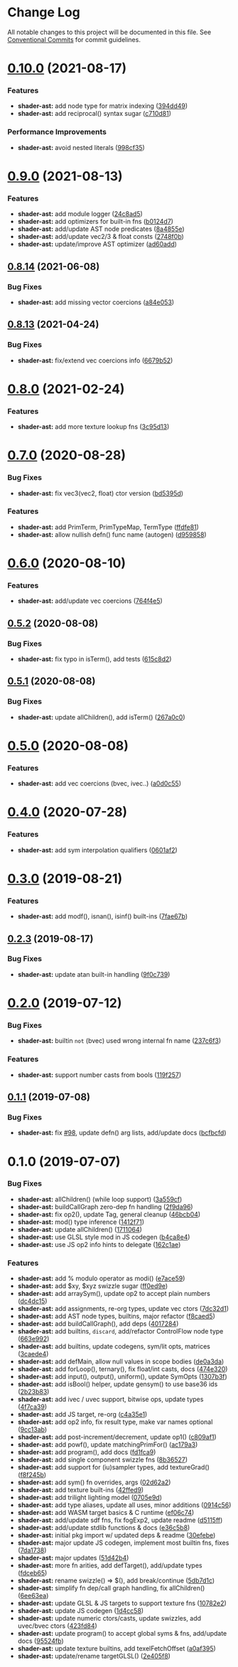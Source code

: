 # Change Log

All notable changes to this project will be documented in this file.
See [Conventional Commits](https://conventionalcommits.org) for commit guidelines.

# [0.10.0](https://github.com/thi-ng/umbrella/compare/@thi.ng/shader-ast@0.9.0...@thi.ng/shader-ast@0.10.0) (2021-08-17)


### Features

* **shader-ast:** add node type for matrix indexing ([394dd49](https://github.com/thi-ng/umbrella/commit/394dd4999037bc3040f61cb690415e19c4a1e14b))
* **shader-ast:** add reciprocal() syntax sugar ([c710d81](https://github.com/thi-ng/umbrella/commit/c710d814812690cae2aa517b1de7becf09798b8c))


### Performance Improvements

* **shader-ast:** avoid nested literals ([998cf35](https://github.com/thi-ng/umbrella/commit/998cf3554696835a87fec370f11fb1292424263d))





# [0.9.0](https://github.com/thi-ng/umbrella/compare/@thi.ng/shader-ast@0.8.20...@thi.ng/shader-ast@0.9.0) (2021-08-13)


### Features

* **shader-ast:** add module logger ([24c8ad5](https://github.com/thi-ng/umbrella/commit/24c8ad5eafc531793295f4e3abe97834c83b4295))
* **shader-ast:** add optimizers for built-in fns ([b0124d7](https://github.com/thi-ng/umbrella/commit/b0124d7dc8a38ec2fcea412e8c880e39c66f6d43))
* **shader-ast:** add/update AST node predicates ([8a4855e](https://github.com/thi-ng/umbrella/commit/8a4855ec701307df8a80ac9802274540361a59a2))
* **shader-ast:** add/update vec2/3 & float consts ([2748f0b](https://github.com/thi-ng/umbrella/commit/2748f0b7c3baed890840d7b06c86c7a1be73ccde))
* **shader-ast:** update/improve AST optimizer ([ad60add](https://github.com/thi-ng/umbrella/commit/ad60addce9391887e4e7f9c1ce1eb2d2371073ee))





## [0.8.14](https://github.com/thi-ng/umbrella/compare/@thi.ng/shader-ast@0.8.13...@thi.ng/shader-ast@0.8.14) (2021-06-08)


### Bug Fixes

* **shader-ast:** add missing vector coercions ([a84e053](https://github.com/thi-ng/umbrella/commit/a84e053191d41993137c15e23794c249150ef90c))





## [0.8.13](https://github.com/thi-ng/umbrella/compare/@thi.ng/shader-ast@0.8.12...@thi.ng/shader-ast@0.8.13) (2021-04-24)


### Bug Fixes

* **shader-ast:** fix/extend vec coercions info ([6679b52](https://github.com/thi-ng/umbrella/commit/6679b52750fce95a3083e4a724bf7cf609c5afc8))





# [0.8.0](https://github.com/thi-ng/umbrella/compare/@thi.ng/shader-ast@0.7.13...@thi.ng/shader-ast@0.8.0) (2021-02-24)


### Features

* **shader-ast:** add more texture lookup fns ([3c95d13](https://github.com/thi-ng/umbrella/commit/3c95d1363f4eb51e8d04dc7618d50f8f70b121e4))





# [0.7.0](https://github.com/thi-ng/umbrella/compare/@thi.ng/shader-ast@0.6.3...@thi.ng/shader-ast@0.7.0) (2020-08-28)


### Bug Fixes

* **shader-ast:** fix vec3(vec2, float) ctor version ([bd5395d](https://github.com/thi-ng/umbrella/commit/bd5395d895ed661a0c587eb79fb3884668cbd98e))


### Features

* **shader-ast:** add PrimTerm, PrimTypeMap, TermType ([ffdfe81](https://github.com/thi-ng/umbrella/commit/ffdfe812cb0b48d49a8cd8e3ba508fd1d0b9243e))
* **shader-ast:** allow nullish defn() func name (autogen) ([d959858](https://github.com/thi-ng/umbrella/commit/d9598580d39d556becde54ffe14015808ee936fb))





# [0.6.0](https://github.com/thi-ng/umbrella/compare/@thi.ng/shader-ast@0.5.2...@thi.ng/shader-ast@0.6.0) (2020-08-10)


### Features

* **shader-ast:** add/update vec coercions ([764f4e5](https://github.com/thi-ng/umbrella/commit/764f4e5bbd86713775c266e6d4fae6123351700e))





## [0.5.2](https://github.com/thi-ng/umbrella/compare/@thi.ng/shader-ast@0.5.1...@thi.ng/shader-ast@0.5.2) (2020-08-08)


### Bug Fixes

* **shader-ast:** fix typo in isTerm(), add tests ([615c8d2](https://github.com/thi-ng/umbrella/commit/615c8d2e5ae19e9744c6cdb60a9906df82f993d1))





## [0.5.1](https://github.com/thi-ng/umbrella/compare/@thi.ng/shader-ast@0.5.0...@thi.ng/shader-ast@0.5.1) (2020-08-08)


### Bug Fixes

* **shader-ast:** update allChildren(), add isTerm() ([267a0c0](https://github.com/thi-ng/umbrella/commit/267a0c0c992a0c0b9917c2d544ac4250b3d611e4))





# [0.5.0](https://github.com/thi-ng/umbrella/compare/@thi.ng/shader-ast@0.4.0...@thi.ng/shader-ast@0.5.0) (2020-08-08)


### Features

* **shader-ast:** add vec coercions (bvec, ivec..) ([a0d0c55](https://github.com/thi-ng/umbrella/commit/a0d0c55af6e358efd3ebfc1a7e75323e8cdfb166))





# [0.4.0](https://github.com/thi-ng/umbrella/compare/@thi.ng/shader-ast@0.3.33...@thi.ng/shader-ast@0.4.0) (2020-07-28)


### Features

* **shader-ast:** add sym interpolation qualifiers ([0601af2](https://github.com/thi-ng/umbrella/commit/0601af28c43b41576e778b8f2141a43b52460cf4))





# [0.3.0](https://github.com/thi-ng/umbrella/compare/@thi.ng/shader-ast@0.2.3...@thi.ng/shader-ast@0.3.0) (2019-08-21)

### Features

* **shader-ast:** add modf(), isnan(), isinf() built-ins ([7fae67b](https://github.com/thi-ng/umbrella/commit/7fae67b))

## [0.2.3](https://github.com/thi-ng/umbrella/compare/@thi.ng/shader-ast@0.2.2...@thi.ng/shader-ast@0.2.3) (2019-08-17)

### Bug Fixes

* **shader-ast:** update atan built-in handling ([9f0c739](https://github.com/thi-ng/umbrella/commit/9f0c739))

# [0.2.0](https://github.com/thi-ng/umbrella/compare/@thi.ng/shader-ast@0.1.1...@thi.ng/shader-ast@0.2.0) (2019-07-12)

### Bug Fixes

* **shader-ast:** builtin `not` (bvec) used wrong internal fn name ([237c6f3](https://github.com/thi-ng/umbrella/commit/237c6f3))

### Features

* **shader-ast:** support number casts from bools ([119f257](https://github.com/thi-ng/umbrella/commit/119f257))

## [0.1.1](https://github.com/thi-ng/umbrella/compare/@thi.ng/shader-ast@0.1.0...@thi.ng/shader-ast@0.1.1) (2019-07-08)

### Bug Fixes

* **shader-ast:** fix [#98](https://github.com/thi-ng/umbrella/issues/98), update defn() arg lists, add/update docs ([bcfbcfd](https://github.com/thi-ng/umbrella/commit/bcfbcfd))

# 0.1.0 (2019-07-07)

### Bug Fixes

* **shader-ast:** allChildren() (while loop support) ([3a559cf](https://github.com/thi-ng/umbrella/commit/3a559cf))
* **shader-ast:** buildCallGraph zero-dep fn handling ([2f9da96](https://github.com/thi-ng/umbrella/commit/2f9da96))
* **shader-ast:** fix op2(), update Tag, general cleanup ([46bcb04](https://github.com/thi-ng/umbrella/commit/46bcb04))
* **shader-ast:** mod() type inference ([1412f71](https://github.com/thi-ng/umbrella/commit/1412f71))
* **shader-ast:** update allChildren() ([1711064](https://github.com/thi-ng/umbrella/commit/1711064))
* **shader-ast:** use GLSL style mod in JS codegen ([b4ca8e4](https://github.com/thi-ng/umbrella/commit/b4ca8e4))
* **shader-ast:** use JS op2 info hints to delegate ([162c1ae](https://github.com/thi-ng/umbrella/commit/162c1ae))

### Features

* **shader-ast:** add % modulo operator as modi() ([e7ace59](https://github.com/thi-ng/umbrella/commit/e7ace59))
* **shader-ast:** add $xy, $xyz swizzle sugar ([ff0ed9e](https://github.com/thi-ng/umbrella/commit/ff0ed9e))
* **shader-ast:** add arraySym(), update op2 to accept plain numbers ([dc4dc15](https://github.com/thi-ng/umbrella/commit/dc4dc15))
* **shader-ast:** add assignments, re-org types, update vec ctors ([7dc32d1](https://github.com/thi-ng/umbrella/commit/7dc32d1))
* **shader-ast:** add AST node types, builtins, major refactor ([f8caed5](https://github.com/thi-ng/umbrella/commit/f8caed5))
* **shader-ast:** add buildCallGraph(), add deps ([4017284](https://github.com/thi-ng/umbrella/commit/4017284))
* **shader-ast:** add builtins, `discard`, add/refactor ControlFlow node type ([663e992](https://github.com/thi-ng/umbrella/commit/663e992))
* **shader-ast:** add builtins, update codegens, sym/lit opts, matrices ([3caede4](https://github.com/thi-ng/umbrella/commit/3caede4))
* **shader-ast:** add defMain, allow null values in scope bodies ([de0a3da](https://github.com/thi-ng/umbrella/commit/de0a3da))
* **shader-ast:** add forLoop(), ternary(), fix float/int casts, docs ([474e320](https://github.com/thi-ng/umbrella/commit/474e320))
* **shader-ast:** add input(), output(), uniform(), update SymOpts ([1307b3f](https://github.com/thi-ng/umbrella/commit/1307b3f))
* **shader-ast:** add isBool() helper, update gensym() to use base36 ids ([2b23b83](https://github.com/thi-ng/umbrella/commit/2b23b83))
* **shader-ast:** add ivec / uvec support, bitwise ops, update types ([4f7ca39](https://github.com/thi-ng/umbrella/commit/4f7ca39))
* **shader-ast:** add JS target, re-org ([c4a35e1](https://github.com/thi-ng/umbrella/commit/c4a35e1))
* **shader-ast:** add op2 info, fix result type, make var names optional ([9cc13ab](https://github.com/thi-ng/umbrella/commit/9cc13ab))
* **shader-ast:** add post-increment/decrement, update op1() ([c809af1](https://github.com/thi-ng/umbrella/commit/c809af1))
* **shader-ast:** add powf(), update matchingPrimFor() ([ac179a3](https://github.com/thi-ng/umbrella/commit/ac179a3))
* **shader-ast:** add program(), add docs ([fd1fca9](https://github.com/thi-ng/umbrella/commit/fd1fca9))
* **shader-ast:** add single component swizzle fns ([8b36527](https://github.com/thi-ng/umbrella/commit/8b36527))
* **shader-ast:** add support for (iu)sampler types, add textureGrad() ([f8f245b](https://github.com/thi-ng/umbrella/commit/f8f245b))
* **shader-ast:** add sym() fn overrides, args ([02d62a2](https://github.com/thi-ng/umbrella/commit/02d62a2))
* **shader-ast:** add texture built-ins ([42ffed9](https://github.com/thi-ng/umbrella/commit/42ffed9))
* **shader-ast:** add trilight lighting  model ([0705e9d](https://github.com/thi-ng/umbrella/commit/0705e9d))
* **shader-ast:** add type aliases, update all uses, minor additions ([0914c56](https://github.com/thi-ng/umbrella/commit/0914c56))
* **shader-ast:** add WASM target basics & C runtime ([ef06c74](https://github.com/thi-ng/umbrella/commit/ef06c74))
* **shader-ast:** add/update sdf fns, fix fogExp2, update readme ([d5115ff](https://github.com/thi-ng/umbrella/commit/d5115ff))
* **shader-ast:** add/update stdlib functions & docs ([e36c5b8](https://github.com/thi-ng/umbrella/commit/e36c5b8))
* **shader-ast:** initial pkg import  w/ updated deps & readme ([30efebe](https://github.com/thi-ng/umbrella/commit/30efebe))
* **shader-ast:** major update JS codegen, implement most builtin fns, fixes ([7da1738](https://github.com/thi-ng/umbrella/commit/7da1738))
* **shader-ast:** major updates ([51d42b4](https://github.com/thi-ng/umbrella/commit/51d42b4))
* **shader-ast:** more fn arities, add defTarget(), add/update types ([fdceb65](https://github.com/thi-ng/umbrella/commit/fdceb65))
* **shader-ast:** rename swizzle() => $(), add break/continue ([5db7d1c](https://github.com/thi-ng/umbrella/commit/5db7d1c))
* **shader-ast:** simplify fn dep/call graph handling, fix allChildren() ([6ee63ea](https://github.com/thi-ng/umbrella/commit/6ee63ea))
* **shader-ast:** update GLSL & JS targets to support texture fns ([10782e2](https://github.com/thi-ng/umbrella/commit/10782e2))
* **shader-ast:** update JS codegen ([1d4cc58](https://github.com/thi-ng/umbrella/commit/1d4cc58))
* **shader-ast:** update numeric ctors/casts, update swizzles, add uvec/bvec ctors ([423fd84](https://github.com/thi-ng/umbrella/commit/423fd84))
* **shader-ast:** update program() to accept global syms & fns, add/update docs ([95524fb](https://github.com/thi-ng/umbrella/commit/95524fb))
* **shader-ast:** update texture builtins, add texelFetchOffset ([a0af395](https://github.com/thi-ng/umbrella/commit/a0af395))
* **shader-ast:** update/rename targetGLSL() ([2e405f8](https://github.com/thi-ng/umbrella/commit/2e405f8))
